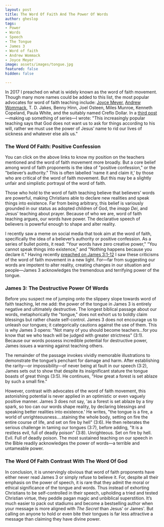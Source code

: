 ```yaml
---
layout: post
title: The Word Of Faith And The Power Of Words
author: gheslop
tags:
- Power
- Words
- Speech
- The Tongue
- James 3
- Word of faith
- Andrew Wommack
- Joyce Meyer
image: assets/images/tongue.jpg
featured: false
hidden: false

---
```

In 2017 I preached on what is widely known as the word of faith movement. Though many more names could be added to this list, the most popular advocates for word of faith teaching include: [Joyce Meyer](https://rekindle.co.za/content/doodle-joyce-meyer-and-restaurant-dinners/ "Joyce Meyer At Rekindle"), [Andrew Wommack](http://www.rekindle.co.za/content/the-folly-of-word-of-faith/ "Andrew Wommack At Rekindle"), T. D. Jakes, Benny Hinn, Joel Osteen, Miles Munroe, Kenneth Copeland, Paula White, and the suitably named Creflo Dollar. In a [third post](https://rekindle.co.za/content/the-wickedness-of-word-of-faith/ "Dangers Of The Word Of Faith")—making up something of series—I wrote: "This increasingly popular teaching says that God does not want us to ask for things according to his will, rather we must use the power of Jesus’ name to rid our lives of sickness and whatever else ails us."

### The Word Of Faith: Positive Confession

You can click on the above links to know my position on the teachers mentioned and the word of faith movement more broadly. But a core belief among word of faith proponents is the idea of "positive confession," or the "believer’s authority." This is often labelled 'name it and claim it,' by those who are critical of the word of faith movement. But this may be a slightly unfair and simplistic portrayal of the word of faith.

Those who hold to the word of faith teaching believe that believers’ words are powerful, making Christians able to declare new realities and speak things into existence. Far from being arbitrary, this belief is variously grounded in our status as adopted children of God, the _imago Dei_, and Jesus' teaching about prayer. Because of who we are, word of faith teaching argues, our words have power. The declarative speech of believers is powerful enough to shape and alter reality.

I recently saw a meme on social media that took aim at the word of faith, specifically the idea of a believer’s authority or positive confession. As a series of bullet points, it read: "Your words have zero creative power," “You cannot speak things into existence," and "Nothing happens because you declare it." Having recently [preached on James 3:1-12](https://citybowl.hopecity.co.za/sermons/the-taming-of-the-tongue/ "Taming The Tongue") I saw these criticisms of the word of faith movement in a new light. For—far from suggesting our words are impotent to alter reality, creating changes in our situation and people—James 3 acknowledges the tremendous and terrifying power of the tongue.

### James 3: The Destructive Power Of Words

Before you suspect me of jumping onto the slippery slope towards word of faith teaching, let me add: the power of the tongue in James 3 is entirely negative and ultimately destructive. The longest biblical passage about our words, metaphorically the "tongue," does not exhort us to boldly claim blessings but rather chaste self-control. James 3 does not encourage us to unleash our tongues; it categorically cautions against the use of them. This is why James 3 opens: "Not many of you should become teachers…for you know that we who teach will be judged with greater strictness" (3:1). Because our words possess incredible potential for destructive power, James issues a warning against teaching others.

The remainder of the passage invokes vividly memorable illustrations to demonstrate the tongue’s penchant for damage and harm. After establishing the rarity—or impossibility—of never being at fault in our speech (3:2), James sets out to show that despite its insignificant stature the tongue boasts of great things (3:5). He continues, "How great a forest is set ablaze by such a small fire."

However, contrast with advocates of the word of faith movement, this astonishing potential is never applied in an optimistic or even vaguely positive manner. James 3 does not say, 'as a forest is set ablaze by a tiny spark, so too can our words shape reality, by declaring blessings and speaking better realities into existence.' He writes, "the tongue is a fire, a world of unrighteousness….staining the whole body, setting on fire the entire course of life, and set on fire by hell" (3:6). He then reiterates the serious challenge in taming our tongues (3:7), before adding, "It is a restless evil, full of deadly poison" (3:8). Unrighteous. Set on fire by hell. Evil. Full of deadly poison. The most sustained teaching on our speech in the Bible readily acknowledges the power of words—a terrible and untameable power.

### The Word Of Faith Contrast With The Word Of God

In conclusion, it is unnervingly obvious that word of faith proponents have either never read James 3 or simply refuse to believe it. For, despite all their emphasis on the power of speech, it is rare that they admit the moral or ethical significance of the tongue and words. Thus instead of exhorting Christians to be self-controlled in their speech, upholding a tried and tested Christian virtue, they peddle pagan magic and unbiblical superstition. It’s much easier to pack out stadiums and become a bestselling author when your message is more aligned with _The Secret_ than Jesus' or James'. But calling on anyone to hold or even bite their tongues is far less attractive a message than claiming they have divine power.